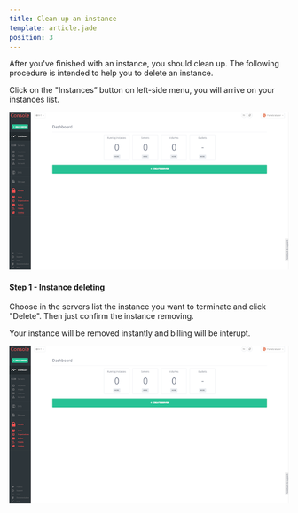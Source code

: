 ```yaml
---
title: Clean up an instance
template: article.jade
position: 3
---
```


After you've finished with an instance, you should clean up.
The following procedure is intended to help you to delete an instance.

Click on the "Instances” button on left-side menu, you will arrive on your instances list.

![Console](../../imgs/img_tmp_dashboard.png "Temporaire")

#### Step 1 - Instance deleting

Choose in the servers list the instance you want to terminate and click "Delete".
Then just confirm the instance removing.

Your instance will be removed instantly and billing will be interupt.

![Console](../../imgs/img_tmp_dashboard.png "Temporaire")